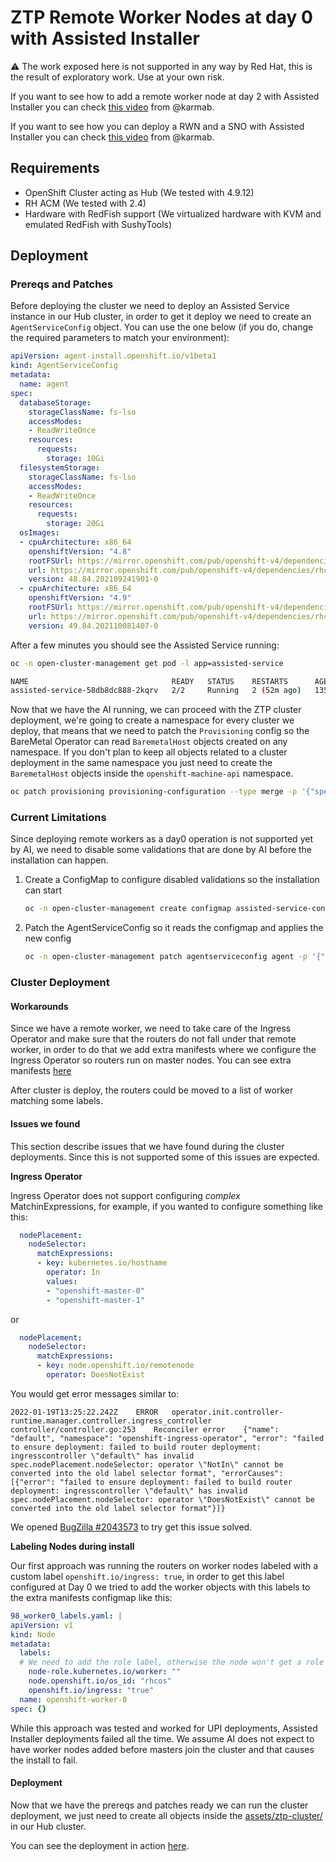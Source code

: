# **ZTP Remote Worker Nodes at day 0 with Assisted Installer**

:warning: The work exposed here is not supported in any way by Red Hat, this is the result of exploratory work. Use at your own risk.

If you want to see how to add a remote worker node at day 2 with Assisted Installer you can check [this video](https://drive.google.com/file/d/1eaD_eNEd7_MfDvszWYm4DAhBDpA5sUmd/view?usp=sharing) from @karmab.

If you want to see how you can deploy a RWN and a SNO with Assisted Installer you can check [this video](https://drive.google.com/file/d/1xN1Ew3oGHARwqcWqEmxTZrIEf3N_uXGt/view?usp=sharing) from @karmab.


## **Requirements**

* OpenShift Cluster acting as Hub (We tested with 4.9.12)
* RH ACM (We tested with 2.4)
* Hardware with RedFish support (We virtualized hardware with KVM and emulated RedFish with SushyTools)

## **Deployment**

### **Prereqs and Patches**

Before deploying the cluster we need to deploy an Assisted Service instance in our Hub cluster, in order to get it deploy we need to create an `AgentServiceConfig` object. You can use the one below (if you do, change the required parameters to match your environment):

~~~yaml
apiVersion: agent-install.openshift.io/v1beta1
kind: AgentServiceConfig
metadata:
  name: agent
spec:
  databaseStorage:
    storageClassName: fs-lso
    accessModes:
    - ReadWriteOnce
    resources:
      requests:
        storage: 10Gi
  filesystemStorage:
    storageClassName: fs-lso
    accessModes:
    - ReadWriteOnce
    resources:
      requests:
        storage: 20Gi
  osImages:
  - cpuArchitecture: x86_64
    openshiftVersion: "4.8"
    rootFSUrl: https://mirror.openshift.com/pub/openshift-v4/dependencies/rhcos/4.8/4.8.14/rhcos-live-rootfs.x86_64.img
    url: https://mirror.openshift.com/pub/openshift-v4/dependencies/rhcos/4.8/4.8.14/rhcos-4.8.14-x86_64-live.x86_64.iso
    version: 48.84.202109241901-0
  - cpuArchitecture: x86_64
    openshiftVersion: "4.9"
    rootFSUrl: https://mirror.openshift.com/pub/openshift-v4/dependencies/rhcos/4.9/4.9.0/rhcos-live-rootfs.x86_64.img
    url: https://mirror.openshift.com/pub/openshift-v4/dependencies/rhcos/4.9/4.9.0/rhcos-4.9.0-x86_64-live.x86_64.iso
    version: 49.84.202110081407-0
~~~

After a few minutes you should see the Assisted Service running:

~~~sh
oc -n open-cluster-management get pod -l app=assisted-service

NAME                                READY   STATUS    RESTARTS      AGE
assisted-service-58db8dc888-2kqrv   2/2     Running   2 (52m ago)   135m
~~~

Now that we have the AI running, we can proceed with the ZTP cluster deployment, we're going to create a namespace for every cluster we deploy, that means that we need to patch the `Provisioning` config so the BareMetal Operator can read `BaremetalHost` objects created on any namespace. If you don't plan to keep all objects related to a cluster deployment in the same namespace you just need to create the `BaremetalHost` objects inside the `openshift-machine-api` namespace.

~~~sh
oc patch provisioning provisioning-configuration --type merge -p '{"spec":{"watchAllNamespaces": true}}'
~~~

### **Current Limitations**

Since deploying remote workers as a day0 operation is not supported yet by AI, we need to disable some validations that are done by AI before the installation can happen.

1. Create a ConfigMap to configure disabled validations so the installation can start

    ~~~sh
    oc -n open-cluster-management create configmap assisted-service-config --from-literal=DISABLED_HOST_VALIDATIONS=belongs-to-majority-group,belongs-to-machine-cidr
    ~~~
2. Patch the AgentServiceConfig so it reads the configmap and applies the new config

    ~~~sh
    oc -n open-cluster-management patch agentserviceconfig agent -p '{"metadata":{"annotations":{"unsupported.agent-install.openshift.io/assisted-service-configmap":"assisted-service-config"}}}' --type merge
    ~~~

### **Cluster Deployment**

#### **Workarounds**

Since we have a remote worker, we need to take care of the Ingress Operator and make sure that the routers do not fall under that remote worker, in order to do that we add extra manifests where we configure the Ingress Operator so routers run on master nodes. You can see extra manifests [here](./assets/ztp-cluster/06_extra_manifests.yaml)

After cluster is deploy, the routers could be moved to a list of worker matching some labels. 

#### **Issues we found**

This section describe issues that we have found during the cluster deployments. Since this is not supported some of this issues are expected.

**Ingress Operator**

Ingress Operator does not support configuring *complex* MatchinExpressions, for example, if you wanted to configure something like this:

~~~yaml
  nodePlacement:
    nodeSelector:
      matchExpressions:
      - key: kubernetes.io/hostname
        operator: In
        values:
        - "openshift-master-0"
        - "openshift-master-1"
~~~

or

~~~yaml
  nodePlacement:
    nodeSelector:
      matchExpressions:
      - key: node.openshift.io/remotenode
        operator: DoesNotExist
~~~

You would get error messages similar to:

~~~
2022-01-19T13:25:22.242Z	ERROR	operator.init.controller-runtime.manager.controller.ingress_controller	controller/controller.go:253	Reconciler error	{"name": "default", "namespace": "openshift-ingress-operator", "error": "failed to ensure deployment: failed to build router deployment: ingresscontroller \"default\" has invalid spec.nodePlacement.nodeSelector: operator \"NotIn\" cannot be converted into the old label selector format", "errorCauses": [{"error": "failed to ensure deployment: failed to build router deployment: ingresscontroller \"default\" has invalid spec.nodePlacement.nodeSelector: operator \"DoesNotExist\" cannot be converted into the old label selector format"}]}
~~~

We opened [BugZilla #2043573](https://bugzilla.redhat.com/show_bug.cgi?id=2043573) to try get this issue solved.

**Labeling Nodes during install**

Our first approach was running the routers on worker nodes labeled with a custom label `openshift.io/ingress: true`, in order to get this label configured at Day 0 we tried to add the worker objects with this labels to the extra manifests configmap like this:

~~~yaml
98_worker0_labels.yaml: |
apiVersion: v1
kind: Node
metadata:
  labels:
  # We need to add the role label, otherwise the node won't get a role assigned automatically
    node-role.kubernetes.io/worker: ""
    node.openshift.io/os_id: "rhcos"
    openshift.io/ingress: "true"
  name: openshift-worker-0
spec: {}
~~~

While this approach was tested and worked for UPI deployments, Assisted Installer deployments failed all the time. We assume AI does not expect to have worker nodes added before masters join the cluster and that causes the install to fail.

#### **Deployment**

Now that we have the prereqs and patches ready we can run the cluster deployment, we just need to create all objects inside the [assets/ztp-cluster/](./assets/ztp-cluster/) in our Hub cluster.


You can see the deployment in action [here](https://drive.google.com/file/d/1yDYMsawPBNgjM3zm9-7ZqSHuiUBrOk2S/view?usp=sharing).